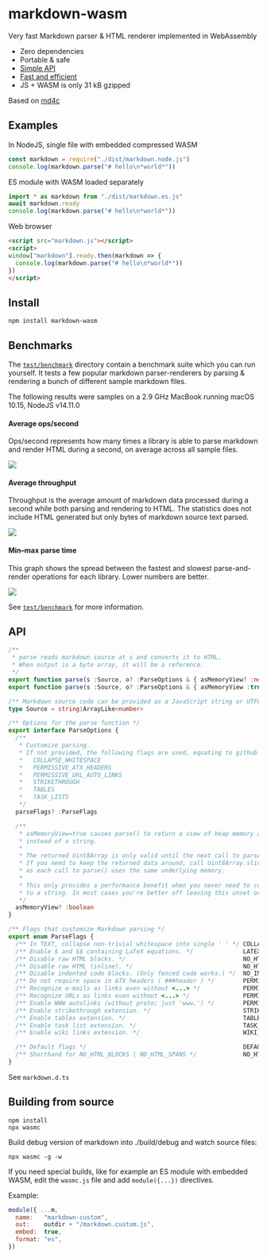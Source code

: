 # markdown-wasm

Very fast Markdown parser & HTML renderer implemented in WebAssembly

- Zero dependencies
- Portable & safe
- [Simple API](#api)
- [Fast and efficient](#benchmarks)
- JS + WASM is only 31 kB gzipped

Based on [md4c](http://github.com/mity/md4c)


## Examples

In NodeJS, single file with embedded compressed WASM

```js
const markdown = require("./dist/markdown.node.js")
console.log(markdown.parse("# hello\n*world*"))
```

ES module with WASM loaded separately

```js
import * as markdown from "./dist/markdown.es.js"
await markdown.ready
console.log(markdown.parse("# hello\n*world*"))
```

Web browser

```html
<script src="markdown.js"></script>
<script>
window["markdown"].ready.then(markdown => {
  console.log(markdown.parse("# hello\n*world*"))
})
</script>
```


## Install

```
npm install markdown-wasm
```



## Benchmarks

The [`test/benchmark`](test/benchmark) directory contain a benchmark suite which you can
run yourself. It tests a few popular markdown parser-renderers by parsing & rendering a bunch
of different sample markdown files.

The following results were samples on a 2.9 GHz MacBook running macOS 10.15, NodeJS v14.11.0


#### Average ops/second

Ops/second represents how many times a library is able to parse markdown and render HTML
during a second, on average across all sample files.

![](test/benchmark/results/avg-ops-per-sec.svg)


#### Average throughput

Throughput is the average amount of markdown data processed during a second while both parsing
and rendering to HTML. The statistics does not include HTML generated but only bytes of markdown
source text parsed.

![](test/benchmark/results/avg-throughput.svg)


#### Min–max parse time

This graph shows the spread between the fastest and slowest parse-and-render operations
for each library. Lower numbers are better.

![](test/benchmark/results/minmax-parse-time.svg)

See [`test/benchmark`](test/benchmark#readme) for more information.


## API

```ts
/**
 * parse reads markdown source at s and converts it to HTML.
 * When output is a byte array, it will be a reference.
 */
export function parse(s :Source, o? :ParseOptions & { asMemoryView? :never|false }) :string
export function parse(s :Source, o? :ParseOptions & { asMemoryView :true }) :Uint8Array

/** Markdown source code can be provided as a JavaScript string or UTF8 encoded data */
type Source = string|ArrayLike<number>

/** Options for the parse function */
export interface ParseOptions {
  /**
   * Customize parsing.
   * If not provided, the following flags are used, equating to github-style parsing:
   *   COLLAPSE_WHITESPACE
   *   PERMISSIVE_ATX_HEADERS
   *   PERMISSIVE_URL_AUTO_LINKS
   *   STRIKETHROUGH
   *   TABLES
   *   TASK_LISTS
   */
  parseFlags? :ParseFlags

  /**
   * asMemoryView=true causes parse() to return a view of heap memory as a Uint8Array,
   * instead of a string.
   *
   * The returned Uint8Array is only valid until the next call to parse().
   * If you need to keep the returned data around, call Uint8Array.slice() to make a copy,
   * as each call to parse() uses the same underlying memory.
   *
   * This only provides a performance benefit when you never need to convert the output
   * to a string. In most cases you're better off leaving this unset or false.
   */
  asMemoryView? :boolean
}

/** Flags that customize Markdown parsing */
export enum ParseFlags {
  /** In TEXT, collapse non-trivial whitespace into single ' ' */ COLLAPSE_WHITESPACE,
  /** Enable $ and $$ containing LaTeX equations. */              LATEX_MATH_SPANS,
  /** Disable raw HTML blocks. */                                 NO_HTML_BLOCKS,
  /** Disable raw HTML (inline). */                               NO_HTML_SPANS,
  /** Disable indented code blocks. (Only fenced code works.) */  NO_INDENTED_CODE_BLOCKS,
  /** Do not require space in ATX headers ( ###header ) */        PERMISSIVE_ATX_HEADERS,
  /** Recognize e-mails as links even without <...> */            PERMISSIVE_EMAIL_AUTO_LINKS,
  /** Recognize URLs as links even without <...> */               PERMISSIVE_URL_AUTO_LINKS,
  /** Enable WWW autolinks (without proto; just 'www.') */        PERMISSIVE_WWW_AUTOLINKS,
  /** Enable strikethrough extension. */                          STRIKETHROUGH,
  /** Enable tables extension. */                                 TABLES,
  /** Enable task list extension. */                              TASK_LISTS,
  /** Enable wiki links extension. */                             WIKI_LINKS,

  /** Default flags */                                            DEFAULT,
  /** Shorthand for NO_HTML_BLOCKS | NO_HTML_SPANS */             NO_HTML,
}
```

See `markdown.d.ts`


## Building from source

```
npm install
npx wasmc
```

Build debug version of markdown into ./build/debug and watch source files:

```
npx wasmc -g -w
```

If you need special builds, like for example an ES module with embedded WASM,
edit the `wasmc.js` file and add `module({...})` directives.

Example:

```js
module({ ...m,
  name:   "markdown-custom",
  out:    outdir + "/markdown.custom.js",
  embed:  true,
  format: "es",
})
```
